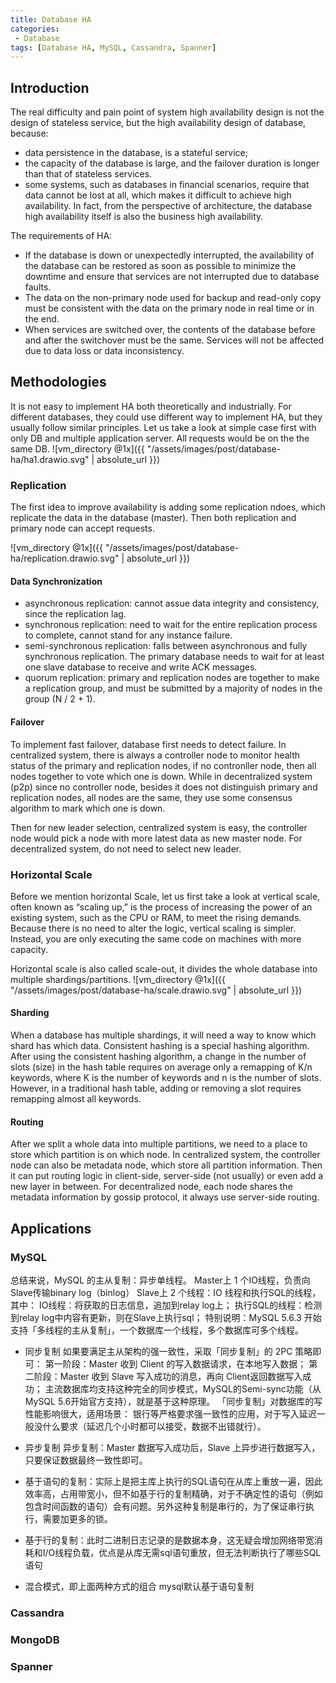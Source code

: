 ```yaml
---
title: Database HA
categories:
 - Database
tags: [Database HA, MySQL, Cassandra, Spanner]
---
```


## Introduction
The real difficulty and pain point of system high availability design is not the design of stateless service, but the high availability design of database, because:

* data persistence in the database, is a stateful service;
* the capacity of the database is large, and the failover duration is longer than that of stateless services.
* some systems, such as databases in financial scenarios, require that data cannot be lost at all, which makes it difficult to achieve high availability.
In fact, from the perspective of architecture, the database high availability itself is also the business high availability.

The requirements of HA:
* If the database is down or unexpectedly interrupted, the availability of the database can be restored as soon as possible to minimize the downtime and ensure that services are not interrupted due to database faults.
* The data on the non-primary node used for backup and read-only copy must be consistent with the data on the primary node in real time or in the end.
* When services are switched over, the contents of the database before and after the switchover must be the same. Services will not be affected due to data loss or data inconsistency.

## Methodologies
It is not easy to implement HA both theoretically and industrially. For different databases, they could use different way to implement HA, but they usually follow similar principles. Let us take a look at simple case first with only DB and multiple application server. All requests would be on the the same DB.
![vm_directory @1x]({{ "/assets/images/post/database-ha/ha1.drawio.svg" | absolute_url }})


### Replication
The first idea to improve availability is adding some replication ndoes, which replicate the data in the database (master). Then both replication and primary node can accept requests.

![vm_directory @1x]({{ "/assets/images/post/database-ha/replication.drawio.svg" | absolute_url }})


#### Data Synchronization
* asynchronous replication: cannot assue data integrity and consistency, since the replication lag.
* synchronous replication: need to wait for the entire replication process to complete, cannot stand for any instance failure.
* semi-synchronous replication: falls between asynchronous and fully synchronous replication. The primary database needs to wait for at least one slave database to receive and write ACK messages.
* quorum replication: primary and replication nodes are together to make a replication group, and must be submitted by a majority of nodes in the group (N / 2 + 1).

#### Failover
To implement fast failover, database first needs to detect failure. In centralized system, there is always a controller node to monitor health status of the primary and replication nodes, if no contronller node, then all nodes together to vote which one is down. While in decentralized system (p2p) since no controller node, besides it does not distinguish primary and replication nodes, all nodes are the same, they use some consensus algorithm to mark which one is down.

Then for new leader selection, centralized system is easy, the controller node would pick a node with more latest data as new master node. For decentralized system, do not need to select new leader.


### Horizontal Scale
Before we mention horizontal Scale, let us first take a look at vertical scale, often known as “scaling up,” is the process of increasing the power of an existing system, such as the CPU or RAM, to meet the rising demands. Because there is no need to alter the logic, vertical scaling is simpler. Instead, you are only executing the same code on machines with more capacity.

Horizontal scale is also called scale-out, it divides the whole database into multiple shardings/partitions.
![vm_directory @1x]({{ "/assets/images/post/database-ha/scale.drawio.svg" | absolute_url }})

#### Sharding
When a database has multiple shardings, it will need a way to know which shard has which data. Consistent hashing is a special hashing algorithm. After using the consistent hashing algorithm, a change in the number of slots (size) in the hash table requires on average only a remapping of K/n keywords, where K is the number of keywords and n is the number of slots. However, in a traditional hash table, adding or removing a slot requires remapping almost all keywords.

#### Routing
After we split a whole data into multiple partitions, we need to a place to store which partition is on which node. In centralized system, the controller node can also be metadata node, which store all partition information. Then it can put routing logic in client-side, server-side (not usually) or even add a new layer in between. For decentralized node, each node shares the metadata information by gossip protocol, it always use server-side routing.


## Applications
### MySQL
总结来说，MySQL 的主从复制：异步单线程。
Master上 1 个IO线程，负责向Slave传输binary log（binlog）
Slave上 2 个线程：IO 线程和执行SQL的线程，其中：
    IO线程：将获取的日志信息，追加到relay log上；
    执行SQL的线程：检测到relay log中内容有更新，则在Slave上执行sql；
特别说明：MySQL 5.6.3 开始支持「多线程的主从复制」，一个数据库一个线程，多个数据库可多个线程。

- 同步复制
如果要满足主从架构的强一致性，采取「同步复制」的 2PC 策略即可：
第一阶段：Master 收到 Client 的写入数据请求，在本地写入数据；
第二阶段：Master 收到 Slave 写入成功的消息，再向 Client返回数据写入成功；
主流数据库均支持这种完全的同步模式，MySQL的Semi-sync功能（从MySQL 5.6开始官方支持），就是基于这种原理。
「同步复制」对数据库的写性能影响很大，适用场景：
银行等严格要求强一致性的应用，对于写入延迟一般没什么要求（延迟几个小时都可以接受，数据不出错就行）。
- 异步复制
异步复制：Master 数据写入成功后，Slave 上异步进行数据写入，只要保证数据最终一致性即可。

- 基于语句的复制：实际上是把主库上执行的SQL语句在从库上重放一遍，因此效率高，占用带宽小，但不如基于行的复制精确，对于不确定性的语句（例如包含时间函数的语句）会有问题。另外这种复制是串行的，为了保证串行执行，需要加更多的锁。
- 基于行的复制：此时二进制日志记录的是数据本身，这无疑会增加网络带宽消耗和I/O线程负载，优点是从库无需sql语句重放，但无法判断执行了哪些SQL语句
- 混合模式，即上面两种方式的组合
mysql默认基于语句复制
### Cassandra

### MongoDB

### Spanner






